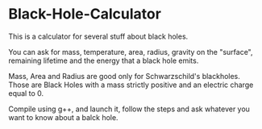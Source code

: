 # Black-Hole-Calculator

This is a calculator for several stuff about black holes.

You can ask for mass, temperature, area, radius, gravity on the "surface", remaining lifetime and the energy that a black hole emits.

Mass, Area and Radius are good only for Schwarzschild's blackholes. Those are Black Holes with a mass strictly positive and an electric charge equal to 0.

Compile using g++, and launch it, follow the steps and ask whatever you want to know about a balck hole.
